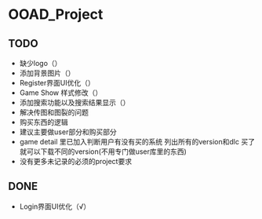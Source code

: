 # OOAD_Project

## TODO

+ 缺少logo（）
+ 添加背景图片（）
+ Register界面UI优化（）
+ Game Show 样式修改（）
+ 添加搜索功能以及搜索结果显示（）
+ 解决传图和图裂的问题
+ 购买东西的逻辑
+ 建议主要做user部分和购买部分
+ game detail 里已加入判断用户有没有买的系统 
列出所有的version和dlc 
买了就可以下载不同的version(不用专门做user库里的东西)
+ 没有更多未记录的必须的project要求
## DONE

+ Login界面UI优化（√）